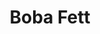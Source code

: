 ---
title: "Boba Fett"
id: "BobaFettColor"
image: "/images/star_wars/BobaFettColor.jpg"
link: "https://square.link/u/9LvFj8kA"
price: "$5.00"
description: "BOBA FETT (COLOR) VINYL STICKER | 3\""
---
